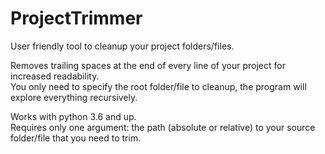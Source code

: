 # ProjectTrimmer
User friendly tool to cleanup your project folders/files.

Removes trailing spaces at the end of every line of your project for increased readability.<br/>
You only need to specify the root folder/file to cleanup, the program will explore everything recursively.

Works with python 3.6 and up.<br/>
Requires only one argument: the path (absolute or relative) to your source folder/file that you need to trim.
